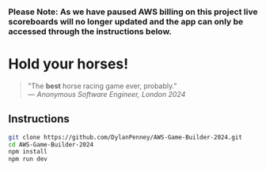 ### Please Note: As we have paused AWS billing on this project live scoreboards will no longer updated and the app can only be accessed through the instructions below.

# Hold your horses!
> "The **best** horse racing game ever, probably."\
> &mdash; <cite>Anonymous Software Engineer, London 2024</cite>

## Instructions
```bash
git clone https://github.com/DylanPenney/AWS-Game-Builder-2024.git
cd AWS-Game-Builder-2024
npm install
npm run dev
```
